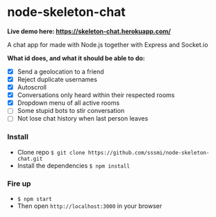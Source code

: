 # node-skeleton-chat
**Live demo here: https://skeleton-chat.herokuapp.com/**

A chat app for made with Node.js together with Express and Socket.io

**What id does, and what it should be able to do:**
- [x] Send a geolocation to a friend
- [x] Reject duplicate usernames
- [x] Autoscroll
- [x] Conversations only heard within their respected rooms
- [x] Dropdown menu of all active rooms
- [ ] Some stupid bots to stir conversation
- [ ] Not lose chat history when last person leaves

### Install
* Clone repo `$ git clone https://github.com/sssmi/node-skeleton-chat.git`
* Install the dependencies `$ npm install`

### Fire up
* ```$ npm start```
* Then open `http://localhost:3000` in your browser
